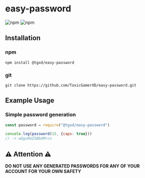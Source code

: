 # easy-password

![npm](https://img.shields.io/npm/v/@tgxd/easy-password?color=red&logo=npm)
![npm](https://img.shields.io/npm/dt/@tgxd/easy-password?color=blue)

## Installation

### npm

```
npm install @tgxd/easy-password
```

### git

```
git clone https://github.com/ToxicGamerXD/easy-password.git
```

## Example Usage

### Simple password generation
```javascript
const password = require("@tgxd/easy-password")

console.log(password(15, {caps: true}))
// -> wQgvHUZSBbUMrcn
```

## :warning: **Attention** :warning:

**DO NOT USE ANY GENERATED PASSWORDS FOR ANY OF YOUR ACCOUNT FOR YOUR OWN SAFETY**